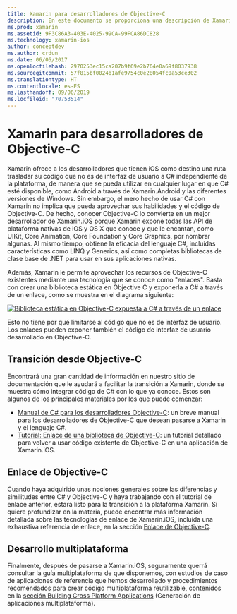 ```yaml
---
title: Xamarin para desarrolladores de Objective-C
description: En este documento se proporciona una descripción de Xamarin.iOS para desarrolladores de Objective-C. Incluye vínculos a guías en las que se describe cómo realizar la transición a C# desde Objective-C, cómo enlazar una biblioteca de Objective-C para su uso en C# y cómo compilar una aplicación móvil multiplataforma.
ms.prod: xamarin
ms.assetid: 9F3C86A3-403E-4025-99CA-99FCA86DC828
ms.technology: xamarin-ios
author: conceptdev
ms.author: crdun
ms.date: 06/05/2017
ms.openlocfilehash: 2970253ec15ca207b9f69e2b764e0a69f8037938
ms.sourcegitcommit: 57f815bf0024b1afe9754c0e28054fc0a53ce302
ms.translationtype: HT
ms.contentlocale: es-ES
ms.lasthandoff: 09/06/2019
ms.locfileid: "70753514"
---
```

# <a name="xamarin-for-objective-c-developers"></a>Xamarin para desarrolladores de Objective-C

Xamarin ofrece a los desarrolladores que tienen iOS como destino una ruta trasladar su código que no es de interfaz de usuario a C# independiente de la plataforma, de manera que se pueda utilizar en cualquier lugar en que C# esté disponible, como Android a través de Xamarin.Android y las diferentes versiones de Windows. Sin embargo, el mero hecho de usar C# con Xamarin no implica que pueda aprovechar sus habilidades y el código de Objective-C. De hecho, conocer Objective-C lo convierte en un mejor desarrollador de Xamarin.iOS porque Xamarin expone todas las API de plataforma nativas de iOS y OS X que conoce y que le encantan, como UIKit, Core Animation, Core Foundation y Core Graphics, por nombrar algunas. Al mismo tiempo, obtiene la eficacia del lenguaje C#, incluidas características como LINQ y Generics, así como completas bibliotecas de clase base de .NET para usar en sus aplicaciones nativas.

Además, Xamarin le permite aprovechar los recursos de Objective-C existentes mediante una tecnología que se conoce como "enlaces". Basta con crear una biblioteca estática en Objective C y exponerla a C# a través de un enlace, como se muestra en el diagrama siguiente:

 [![](images/01-bindings.png "Biblioteca estática en Objective-C expuesta a C# a través de un enlace")](images/01-bindings.png#lightbox)

Esto no tiene por qué limitarse al código que no es de interfaz de usuario. Los enlaces pueden exponer también el código de interfaz de usuario desarrollado en Objective-C.

## <a name="transitioning-from-objective-c"></a>Transición desde Objective-C

Encontrará una gran cantidad de información en nuestro sitio de documentación que le ayudará a facilitar la transición a Xamarin, donde se muestra cómo integrar código de C# con lo que ya conoce. Estos son algunos de los principales materiales por los que puede comenzar:

- [Manual de C# para los desarrolladores Objective-C](primer.md): un breve manual para los desarrolladores de Objective-C que desean pasarse a Xamarin y el lenguaje C#. 
- [Tutorial: Enlace de una biblioteca de Objective-C](~/ios/platform/binding-objective-c/walkthrough.md): un tutorial detallado para volver a usar código existente de Objective-C en una aplicación de Xamarin.iOS. 

## <a name="binding-objective-c"></a>Enlace de Objective-C

Cuando haya adquirido unas nociones generales sobre las diferencias y similitudes entre C# y Objective-C y haya trabajando con el tutorial de enlace anterior, estará listo para la transición a la plataforma Xamarin. Si quiere profundizar en la materia, puede encontrar más información detallada sobre las tecnologías de enlace de Xamarin.iOS, incluida una exhaustiva referencia de enlace, en la sección [Enlace de Objective-C](~/ios/platform/binding-objective-c/index.md).

## <a name="cross-platform-development"></a>Desarrollo multiplataforma

Finalmente, después de pasarse a Xamarin.iOS, seguramente querrá consultar la guía multiplataforma de que disponemos, con estudios de caso de aplicaciones de referencia que hemos desarrollado y procedimientos recomendados para crear código multiplataforma reutilizable, contenidos en la [sección Building Cross Platform Applications](~/cross-platform/app-fundamentals/building-cross-platform-applications/index.md) (Generación de aplicaciones multiplataforma).
